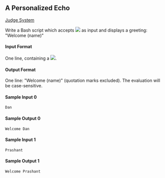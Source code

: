 ## A Personalized Echo

[Judge System](https://www.hackerrank.com/challenges/bash-tutorials---a-personalized-echo/problem)

Write a Bash script which accepts <img src="https://latex.codecogs.com/svg.latex?\Large&space;name"> as input and displays a greeting: "Welcome (name)"

#### Input Format
One line, containing a <img src="https://latex.codecogs.com/svg.latex?\Large&space;name">.

#### Output Format

One line: "Welcome (name)" (quotation marks excluded). 
The evaluation will be case-sensitive.

#### Sample Input 0
```
Dan
```

#### Sample Output 0
```
Welcome Dan  
```

#### Sample Input 1
```
Prashant
```

#### Sample Output 1
```
Welcome Prashant
```
